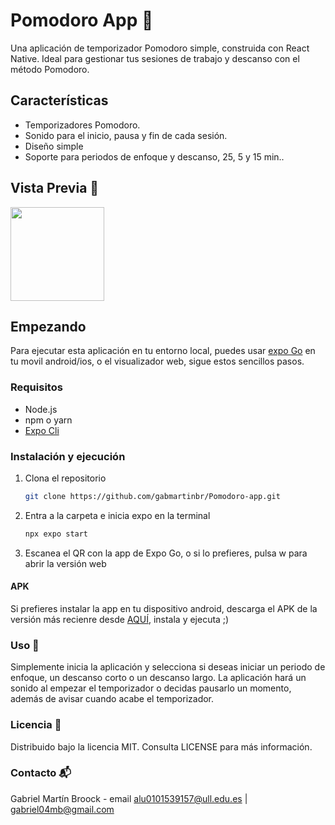 # Pomodoro App 🍅

Una aplicación de temporizador Pomodoro simple, construida con React Native. Ideal para gestionar tus sesiones de trabajo y descanso con el método Pomodoro.

## Características 

- Temporizadores Pomodoro.
- Sonido para el inicio, pausa y fin de cada sesión.
- Diseño simple
- Soporte para periodos de enfoque y descanso, 25, 5 y 15 min..

## Vista Previa 📱
<img src="https://github.com/gabmartinbr/Pomodoro-app/assets/114770294/92ac1a37-26ad-4c48-ad19-c570ceb19084" width="150"/>


## Empezando

Para ejecutar esta aplicación en tu entorno local, puedes usar [expo Go](https://expo.dev/client) en tu movil android/ios, o el visualizador web, sigue estos sencillos pasos.

### Requisitos

- Node.js
- npm o yarn
- [Expo Cli](https://docs.expo.dev/archive/expo-cli/)

### Instalación y ejecución

1. Clona el repositorio
   ```sh
   git clone https://github.com/gabmartinbr/Pomodoro-app.git

2. Entra a la carpeta e inicia expo en la terminal
   ```sh
   npx expo start
3. Escanea el QR con la app de Expo Go, o si lo prefieres, pulsa w para abrir la versión web

#### APK
Si prefieres instalar la app en tu dispositivo android, descarga el APK de la versión más recienre desde [AQUÍ](https://drive.google.com/file/d/1vTlLhFnCaW32R7ryr_Tk0cYRKLz6LXn6/view?usp=sharing), instala y ejecuta ;)

### Uso 📖
Simplemente inicia la aplicación y selecciona si deseas iniciar un periodo de enfoque, un descanso corto o un descanso largo. La aplicación hará un sonido al empezar el temporizador o decidas pausarlo un momento, además de avisar cuando acabe el temporizador.

### Licencia 📜
Distribuido bajo la licencia MIT. Consulta LICENSE para más información.

### Contacto 📬
Gabriel Martín Broock - email alu0101539157@ull.edu.es | gabriel04mb@gmail.com
